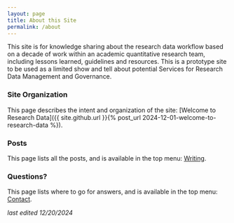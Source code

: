 ```yaml
---
layout: page
title: About this Site
permalink: /about
---
```


This site is for knowledge sharing about the research data workflow based on a decade of work within an academic quantitative research team, including lessons learned, guidelines and resources. This is a prototype site to be used as a limited show and tell about potential Services for Research Data Management and Governance.

### Site Organization

This page describes the intent and organization of the site: [Welcome to Research Data]({{ site.github.url }}{% post_url 2024-12-01-welcome-to-research-data %}).

### Posts

This page lists all the posts, and is available in the top menu: [Writing](https://wdsnow66.github.io/writing.html).

### Questions?

This page lists where to go for answers, and is available in the top menu: [Contact](https://wdsnow66.github.io/contact.html).


_last edited 12/20/2024_